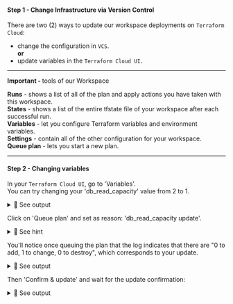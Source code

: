 #### Step 1 - Change Infrastructure via Version Control

There are two (2) ways to update our workspace deployments on `Terraform Cloud`:<br>

- change the configuration in `VCS`.<br>
<b>or</b><br>
- update variables in the `Terraform Cloud UI.`

<hr>
<b>Important - </b> tools of our Workspace<br>

  <b>Runs</b> - shows a list of all of the plan and apply actions you have taken with this workspace.<br>
  <b>States</b> - shows a list of the entire tfstate file of your workspace after each successful run.<br>
  <b>Variables</b> - let you configure Terraform variables and environment variables.<br>
  <b>Settings</b> - contain all of the other configuration for your workspace.<br>
  <b>Queue plan</b> - lets you start a new plan.
<hr>

#### Step 2 - Changing variables

In your `Terraform Cloud UI`, go to 'Variables'.<br>
You can try changing your 'db_read_capacity' value from 2 to 1.

<details>
<summary>🔵 See output</summary>
<p>

[![isaac-arnault-terraform-37.png](https://i.postimg.cc/rptvhWVq/isaac-arnault-terraform-37.png)](https://postimg.cc/xknx8XNZ)

</p>
</details>

Click on 'Queue plan' and set as reason: 'db_read_capacity update'.

<details>
<summary>🔴 See hint</summary>
<p>
  
[![Screenshot-from-2020-09-12-18-49-53.jpg](https://i.postimg.cc/90cKFnGf/Screenshot-from-2020-09-12-18-49-53.jpg)](https://postimg.cc/BLwMmN7W)

</p>
</details>

You'll notice once queuing the plan that the log indicates that there are "0 to add, 1 to change, 0 to destroy", which corresponds to your update.

<details>
<summary>🔵 See output</summary>
<p>
  
[![isaac-arnault-terraform-38.png](https://i.postimg.cc/QdFPt5Wc/isaac-arnault-terraform-38.png)](https://postimg.cc/Mn8t3n5G)

</p>
</details>
  
Then 'Confirm & update' and wait for the update confirmation:

<details>
<summary>🔵 See output</summary>
<p>
  
[![isaac-arnault-terraform-40.png](https://i.postimg.cc/t48cVThw/isaac-arnault-terraform-40.png)](https://postimg.cc/Wd68BsYw)

</p>
</details>
